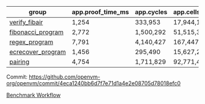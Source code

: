 | group | app.proof_time_ms | app.cycles | app.cells_used | leaf.proof_time_ms | leaf.cycles | leaf.cells_used |
| -- | -- | -- | -- | -- | -- | -- |
| [verify_fibair](https://github.com/openvm-org/openvm/blob/benchmark-results/benchmarks/verify_fibair-4eca1240bb6d7f7e71d1a4e2e08705d78018efc0.md) | 1,254 |  333,953 |  17,944,178 |- | - | - |
| [fibonacci_program](https://github.com/openvm-org/openvm/blob/benchmark-results/benchmarks/fibonacci-4eca1240bb6d7f7e71d1a4e2e08705d78018efc0.md) | 2,772 |  1,500,292 |  51,515,344 | 3,857 |  1,263,330 |  70,619,027 |
| [regex_program](https://github.com/openvm-org/openvm/blob/benchmark-results/benchmarks/regex-4eca1240bb6d7f7e71d1a4e2e08705d78018efc0.md) | 7,791 |  4,140,427 |  167,447,871 | 15,063 |  3,982,056 |  305,419,999 |
| [ecrecover_program](https://github.com/openvm-org/openvm/blob/benchmark-results/benchmarks/ecrecover-4eca1240bb6d7f7e71d1a4e2e08705d78018efc0.md) | 1,456 |  295,490 |  15,627,255 | 13,151 |  2,990,944 |  245,279,124 |
| [pairing](https://github.com/openvm-org/openvm/blob/benchmark-results/benchmarks/pairing-4eca1240bb6d7f7e71d1a4e2e08705d78018efc0.md) | 4,754 |  1,711,829 |  92,771,449 | 14,093 |  3,267,474 |  274,612,112 |


Commit: https://github.com/openvm-org/openvm/commit/4eca1240bb6d7f7e71d1a4e2e08705d78018efc0

[Benchmark Workflow](https://github.com/openvm-org/openvm/actions/runs/14041989090)
